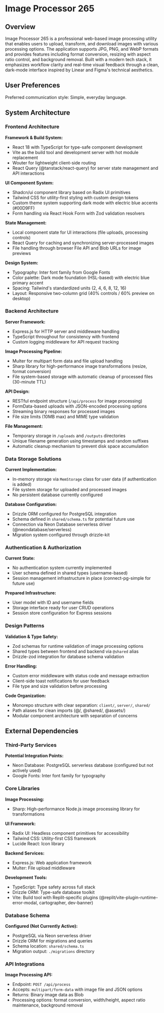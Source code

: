 # Image Processor 265

## Overview

Image Processor 265 is a professional web-based image processing utility that enables users to upload, transform, and download images with various processing options. The application supports JPG, PNG, and WebP formats and provides features including format conversion, resizing with aspect ratio control, and background removal. Built with a modern tech stack, it emphasizes workflow clarity and real-time visual feedback through a clean, dark-mode interface inspired by Linear and Figma's technical aesthetics.

## User Preferences

Preferred communication style: Simple, everyday language.

## System Architecture

### Frontend Architecture

**Framework & Build System:**
- React 18 with TypeScript for type-safe component development
- Vite as the build tool and development server with hot module replacement
- Wouter for lightweight client-side routing
- React Query (@tanstack/react-query) for server state management and API interactions

**UI Component System:**
- Shadcn/ui component library based on Radix UI primitives
- Tailwind CSS for utility-first styling with custom design tokens
- Custom theme system supporting dark mode with electric blue accents (#00D9FF)
- Form handling via React Hook Form with Zod validation resolvers

**State Management:**
- Local component state for UI interactions (file uploads, processing controls)
- React Query for caching and synchronizing server-processed images
- File handling through browser File API and Blob URLs for image previews

**Design System:**
- Typography: Inter font family from Google Fonts
- Color palette: Dark mode foundation (HSL-based) with electric blue primary accent
- Spacing: Tailwind's standardized units (2, 4, 6, 8, 12, 16)
- Layout: Responsive two-column grid (40% controls / 60% preview on desktop)

### Backend Architecture

**Server Framework:**
- Express.js for HTTP server and middleware handling
- TypeScript throughout for consistency with frontend
- Custom logging middleware for API request tracking

**Image Processing Pipeline:**
- Multer for multipart form data and file upload handling
- Sharp library for high-performance image transformations (resize, format conversion)
- File system-based storage with automatic cleanup of processed files (30-minute TTL)

**API Design:**
- RESTful endpoint structure (`/api/process` for image processing)
- FormData-based uploads with JSON-encoded processing options
- Streaming binary responses for processed images
- File size limits (10MB max) and MIME type validation

**File Management:**
- Temporary storage in `/uploads` and `/outputs` directories
- Unique filename generation using timestamps and random suffixes
- Automatic cleanup mechanism to prevent disk space accumulation

### Data Storage Solutions

**Current Implementation:**
- In-memory storage via `MemStorage` class for user data (if authentication is added)
- File system storage for uploaded and processed images
- No persistent database currently configured

**Database Configuration:**
- Drizzle ORM configured for PostgreSQL integration
- Schema defined in `shared/schema.ts` for potential future use
- Connection via Neon Database serverless driver (@neondatabase/serverless)
- Migration system configured through drizzle-kit

### Authentication & Authorization

**Current State:**
- No authentication system currently implemented
- User schema defined in shared types (username-based)
- Session management infrastructure in place (connect-pg-simple for future use)

**Prepared Infrastructure:**
- User model with ID and username fields
- Storage interface ready for user CRUD operations
- Session store configuration for Express sessions

### Design Patterns

**Validation & Type Safety:**
- Zod schemas for runtime validation of image processing options
- Shared types between frontend and backend via `@shared` alias
- Drizzle-zod integration for database schema validation

**Error Handling:**
- Custom error middleware with status code and message extraction
- Client-side toast notifications for user feedback
- File type and size validation before processing

**Code Organization:**
- Monorepo structure with clear separation: `client/`, `server/`, `shared/`
- Path aliases for clean imports (@/, @shared/, @assets/)
- Modular component architecture with separation of concerns

## External Dependencies

### Third-Party Services

**Potential Integration Points:**
- Neon Database: PostgreSQL serverless database (configured but not actively used)
- Google Fonts: Inter font family for typography

### Core Libraries

**Image Processing:**
- Sharp: High-performance Node.js image processing library for transformations

**UI Framework:**
- Radix UI: Headless component primitives for accessibility
- Tailwind CSS: Utility-first CSS framework
- Lucide React: Icon library

**Backend Services:**
- Express.js: Web application framework
- Multer: File upload middleware

**Development Tools:**
- TypeScript: Type safety across full stack
- Drizzle ORM: Type-safe database toolkit
- Vite: Build tool with Replit-specific plugins (@replit/vite-plugin-runtime-error-modal, cartographer, dev-banner)

### Database Schema

**Configured (Not Currently Active):**
- PostgreSQL via Neon serverless driver
- Drizzle ORM for migrations and queries
- Schema location: `shared/schema.ts`
- Migration output: `./migrations` directory

### API Integrations

**Image Processing API:**
- Endpoint: `POST /api/process`
- Accepts: `multipart/form-data` with image file and JSON options
- Returns: Binary image data as Blob
- Processing options: format conversion, width/height, aspect ratio maintenance, background removal